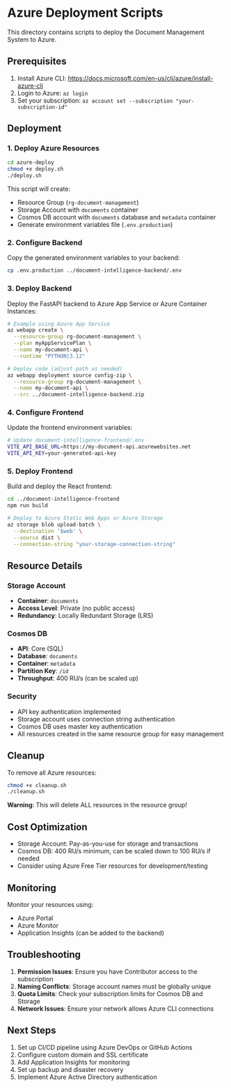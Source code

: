 # Azure Deployment Scripts

This directory contains scripts to deploy the Document Management System to Azure.

## Prerequisites

1. Install Azure CLI: https://docs.microsoft.com/en-us/cli/azure/install-azure-cli
2. Login to Azure: `az login`
3. Set your subscription: `az account set --subscription "your-subscription-id"`

## Deployment

### 1. Deploy Azure Resources

```bash
cd azure-deploy
chmod +x deploy.sh
./deploy.sh
```

This script will create:
- Resource Group (`rg-document-management`)
- Storage Account with `documents` container
- Cosmos DB account with `documents` database and `metadata` container
- Generate environment variables file (`.env.production`)

### 2. Configure Backend

Copy the generated environment variables to your backend:

```bash
cp .env.production ../document-intelligence-backend/.env
```

### 3. Deploy Backend

Deploy the FastAPI backend to Azure App Service or Azure Container Instances:

```bash
# Example using Azure App Service
az webapp create \
  --resource-group rg-document-management \
  --plan myAppServicePlan \
  --name my-document-api \
  --runtime "PYTHON|3.12"

# Deploy code (adjust path as needed)
az webapp deployment source config-zip \
  --resource-group rg-document-management \
  --name my-document-api \
  --src ../document-intelligence-backend.zip
```

### 4. Configure Frontend

Update the frontend environment variables:

```bash
# Update document-intelligence-frontend/.env
VITE_API_BASE_URL=https://my-document-api.azurewebsites.net
VITE_API_KEY=your-generated-api-key
```

### 5. Deploy Frontend

Build and deploy the React frontend:

```bash
cd ../document-intelligence-frontend
npm run build

# Deploy to Azure Static Web Apps or Azure Storage
az storage blob upload-batch \
  --destination '$web' \
  --source dist \
  --connection-string "your-storage-connection-string"
```

## Resource Details

### Storage Account
- **Container**: `documents`
- **Access Level**: Private (no public access)
- **Redundancy**: Locally Redundant Storage (LRS)

### Cosmos DB
- **API**: Core (SQL)
- **Database**: `documents`
- **Container**: `metadata`
- **Partition Key**: `/id`
- **Throughput**: 400 RU/s (can be scaled up)

### Security
- API key authentication implemented
- Storage account uses connection string authentication
- Cosmos DB uses master key authentication
- All resources created in the same resource group for easy management

## Cleanup

To remove all Azure resources:

```bash
chmod +x cleanup.sh
./cleanup.sh
```

**Warning**: This will delete ALL resources in the resource group!

## Cost Optimization

- Storage Account: Pay-as-you-use for storage and transactions
- Cosmos DB: 400 RU/s minimum, can be scaled down to 100 RU/s if needed
- Consider using Azure Free Tier resources for development/testing

## Monitoring

Monitor your resources using:
- Azure Portal
- Azure Monitor
- Application Insights (can be added to the backend)

## Troubleshooting

1. **Permission Issues**: Ensure you have Contributor access to the subscription
2. **Naming Conflicts**: Storage account names must be globally unique
3. **Quota Limits**: Check your subscription limits for Cosmos DB and Storage
4. **Network Issues**: Ensure your network allows Azure CLI connections

## Next Steps

1. Set up CI/CD pipeline using Azure DevOps or GitHub Actions
2. Configure custom domain and SSL certificate
3. Add Application Insights for monitoring
4. Set up backup and disaster recovery
5. Implement Azure Active Directory authentication
